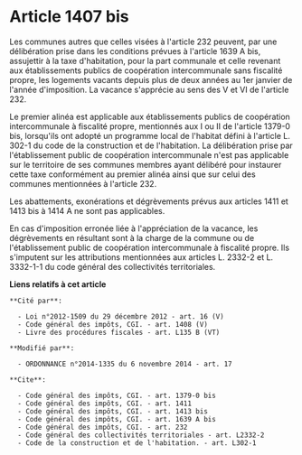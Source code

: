 # Article 1407 bis

Les communes autres que celles visées à l'article 232 peuvent, par une délibération prise dans les conditions prévues à
l'article 1639 A bis, assujettir à la taxe d'habitation, pour la part communale et celle revenant aux établissements publics
de coopération intercommunale sans fiscalité propre, les logements vacants depuis plus de deux années au 1er janvier de
l'année d'imposition. La vacance s'apprécie au sens des V et VI de l'article 232. 

Le premier alinéa est applicable aux établissements publics de coopération intercommunale à fiscalité propre, mentionnés aux
I ou II de l'article 1379-0 bis, lorsqu'ils ont adopté un programme local de l'habitat défini à l'article L. 302-1 du code de
la construction et de l'habitation. La délibération prise par l'établissement public de coopération intercommunale n'est pas
applicable sur le territoire de ses communes membres ayant délibéré pour instaurer cette taxe conformément au premier alinéa
ainsi que sur celui des communes mentionnées à l'article 232. 

Les abattements, exonérations et dégrèvements prévus aux articles 1411 et 1413 bis à 1414 A ne sont pas applicables. 

En cas d'imposition erronée liée à l'appréciation de la vacance, les dégrèvements en résultant sont à la charge de la commune
ou de l'établissement public de coopération intercommunale à fiscalité propre. Ils s'imputent sur les attributions
mentionnées aux articles L. 2332-2 et L. 3332-1-1 du code général des collectivités territoriales.

**Liens relatifs à cet article**

	**Cité par**:

	  - Loi n°2012-1509 du 29 décembre 2012 - art. 16 (V)
	  - Code général des impôts, CGI. - art. 1408 (V)
	  - Livre des procédures fiscales - art. L135 B (VT)

	**Modifié par**:

	  - ORDONNANCE n°2014-1335 du 6 novembre 2014 - art. 17

	**Cite**:

	  - Code général des impôts, CGI. - art. 1379-0 bis
	  - Code général des impôts, CGI. - art. 1411
	  - Code général des impôts, CGI. - art. 1413 bis
	  - Code général des impôts, CGI. - art. 1639 A bis
	  - Code général des impôts, CGI. - art. 232
	  - Code général des collectivités territoriales - art. L2332-2
	  - Code de la construction et de l'habitation. - art. L302-1
